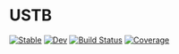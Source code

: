 # USTB

[![Stable](https://img.shields.io/badge/docs-stable-blue.svg)](https://Dainou01.github.io/USTB.jl/stable/)
[![Dev](https://img.shields.io/badge/docs-dev-blue.svg)](https://Dainou01.github.io/USTB.jl/dev/)
[![Build Status](https://github.com/Dainou01/USTB.jl/actions/workflows/CI.yml/badge.svg?branch=main)](https://github.com/Dainou01/USTB.jl/actions/workflows/CI.yml?query=branch%3Amaster)
[![Coverage](https://codecov.io/gh/Dainou01/USTB.jl/branch/main/graph/badge.svg)](https://codecov.io/gh/Dainou01/USTB.jl)